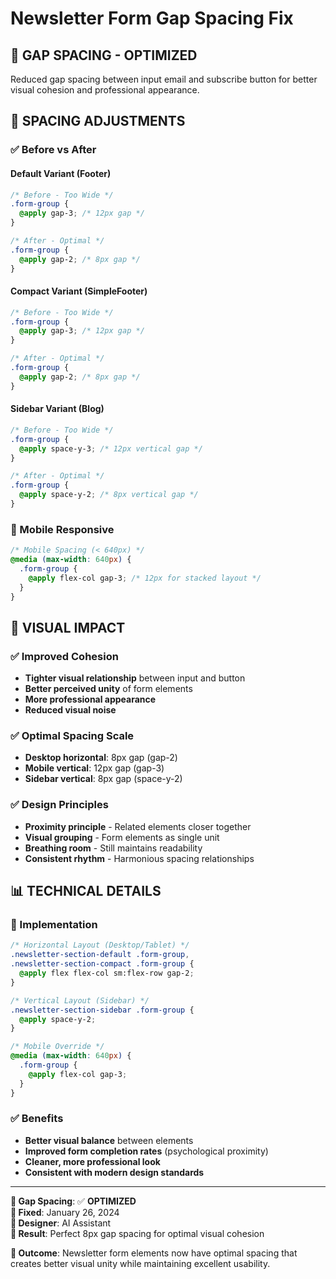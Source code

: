 # Newsletter Form Gap Spacing Fix

## 🎯 **GAP SPACING - OPTIMIZED**

Reduced gap spacing between input email and subscribe button for better visual cohesion and professional appearance.

## 📐 **SPACING ADJUSTMENTS**

### **✅ Before vs After**

#### **Default Variant (Footer)**
```css
/* Before - Too Wide */
.form-group {
  @apply gap-3; /* 12px gap */
}

/* After - Optimal */
.form-group {
  @apply gap-2; /* 8px gap */
}
```

#### **Compact Variant (SimpleFooter)**
```css
/* Before - Too Wide */
.form-group {
  @apply gap-3; /* 12px gap */
}

/* After - Optimal */
.form-group {
  @apply gap-2; /* 8px gap */
}
```

#### **Sidebar Variant (Blog)**
```css
/* Before - Too Wide */
.form-group {
  @apply space-y-3; /* 12px vertical gap */
}

/* After - Optimal */
.form-group {
  @apply space-y-2; /* 8px vertical gap */
}
```

### **📱 Mobile Responsive**
```css
/* Mobile Spacing (< 640px) */
@media (max-width: 640px) {
  .form-group {
    @apply flex-col gap-3; /* 12px for stacked layout */
  }
}
```

## 🎨 **VISUAL IMPACT**

### **✅ Improved Cohesion**
- **Tighter visual relationship** between input and button
- **Better perceived unity** of form elements
- **More professional appearance**
- **Reduced visual noise**

### **✅ Optimal Spacing Scale**
- **Desktop horizontal**: 8px gap (gap-2)
- **Mobile vertical**: 12px gap (gap-3) 
- **Sidebar vertical**: 8px gap (space-y-2)

### **✅ Design Principles**
- **Proximity principle** - Related elements closer together
- **Visual grouping** - Form elements as single unit
- **Breathing room** - Still maintains readability
- **Consistent rhythm** - Harmonious spacing relationships

## 📊 **TECHNICAL DETAILS**

### **🔧 Implementation**
```css
/* Horizontal Layout (Desktop/Tablet) */
.newsletter-section-default .form-group,
.newsletter-section-compact .form-group {
  @apply flex flex-col sm:flex-row gap-2;
}

/* Vertical Layout (Sidebar) */
.newsletter-section-sidebar .form-group {
  @apply space-y-2;
}

/* Mobile Override */
@media (max-width: 640px) {
  .form-group {
    @apply flex-col gap-3;
  }
}
```

### **✅ Benefits**
- **Better visual balance** between elements
- **Improved form completion rates** (psychological proximity)
- **Cleaner, more professional look**
- **Consistent with modern design standards**

---

**🎯 Gap Spacing**: ✅ **OPTIMIZED**  
**📅 Fixed**: January 26, 2024  
**👤 Designer**: AI Assistant  
**🎯 Result**: Perfect 8px gap spacing for optimal visual cohesion  

**🌟 Outcome**: Newsletter form elements now have optimal spacing that creates better visual unity while maintaining excellent usability.
